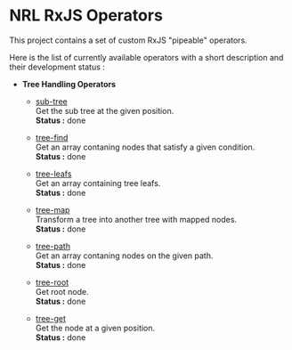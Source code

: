 # NRL RxJS Operators

This project contains a set of custom RxJS "pipeable" operators.

Here is the list of currently available operators with a short description
and their development status :

 - **Tree Handling Operators**

    - [sub-tree](src/tree-handling/sub-tree.ts)  
    Get the sub tree at the given position.  
    **Status :** done

    - [tree-find](src/tree-handling/tree-find.ts)  
    Get an array contaning nodes that satisfy a given condition.  
    **Status :** done

    - [tree-leafs](src/tree-handling/tree-leafs.ts)  
    Get an array containing tree leafs.  
    **Status :** done

    - [tree-map](src/tree-handling/tree-map.ts)  
    Transform a tree into another tree with mapped nodes.  
    **Status :** done

    - [tree-path](src/tree-handling/tree-path.ts)  
    Get an array contaning nodes on the given path.  
    **Status :** done

    - [tree-root](src/tree-handling/tree-root.ts)  
    Get root node.  
    **Status :** done

    - [tree-get](src/tree-handling/tree-get.ts)  
    Get the node at a given position.  
    **Status :** done
